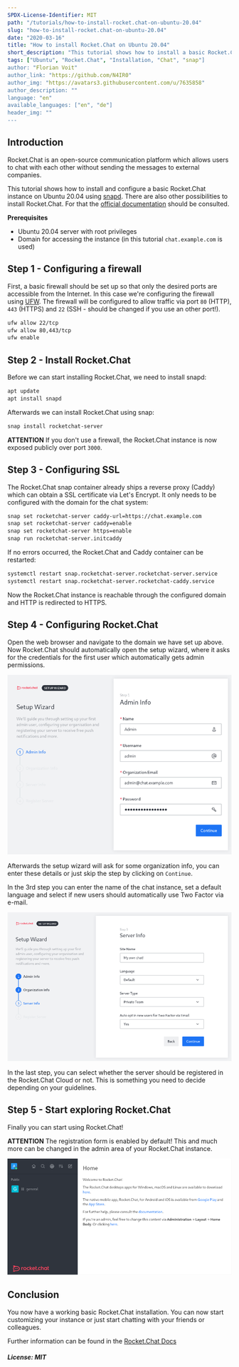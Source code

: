 ```yaml
---
SPDX-License-Identifier: MIT
path: "/tutorials/how-to-install-rocket.chat-on-ubuntu-20.04"
slug: "how-to-install-rocket.chat-on-ubuntu-20.04"
date: "2020-03-16"
title: "How to install Rocket.Chat on Ubuntu 20.04"
short_description: "This tutorial shows how to install a basic Rocket.Chat instance on a Ubuntu 20.04 server."
tags: ["Ubuntu", "Rocket.Chat", "Installation, "Chat", "snap"]
author: "Florian Voit"
author_link: "https://github.com/N4IR0"
author_img: "https://avatars3.githubusercontent.com/u/7635858"
author_description: ""
language: "en"
available_languages: ["en", "de"]
header_img: ""
---
```


## Introduction

Rocket.Chat is an open-source communication platform which allows users to chat with each other without sending the messages to external companies.

This tutorial shows how to install and configure a basic Rocket.Chat instance on Ubuntu 20.04 using [snapd](https://snapcraft.io/docs). There are also other possibilities to install Rocket.Chat. For that the [official documentation](https://docs.rocket.chat) should be consulted.

**Prerequisites**

* Ubuntu 20.04 server with root privileges
* Domain for accessing the instance (in this tutorial `chat.example.com` is used)

## Step 1 - Configuring a firewall

First, a basic firewall should be set up so that only the desired ports are accessible from the Internet. In this case we're configuring the firewall using [UFW](https://help.ubuntu.com/community/UFW). The firewall will be configured to allow traffic via port `80` (HTTP), `443` (HTTPS) and `22` (SSH - should be changed if you use an other port!).

```bash
ufw allow 22/tcp
ufw allow 80,443/tcp
ufw enable
```


## Step 2 - Install Rocket.Chat

Before we can start installing Rocket.Chat, we need to install snapd:

```bash
apt update
apt install snapd
```

Afterwards we can install Rocket.Chat using snap:

```bash
snap install rocketchat-server
```

**ATTENTION** If you don't use a firewall, the Rocket.Chat instance is now exposed publicly over port `3000`. 

## Step 3 - Configuring SSL

The Rocket.Chat snap container already ships a reverse proxy (Caddy) which can obtain a SSL certificate via Let's Encrypt. It only needs to be configured with the domain for the chat system:

```bash
snap set rocketchat-server caddy-url=https://chat.example.com
snap set rocketchat-server caddy=enable
snap set rocketchat-server https=enable
snap run rocketchat-server.initcaddy
```

If no errors occurred, the Rocket.Chat and Caddy container can be restarted:

```bash
systemctl restart snap.rocketchat-server.rocketchat-server.service
systemctl restart snap.rocketchat-server.rocketchat-caddy.service
```

Now the Rocket.Chat instance is reachable through the configured domain and HTTP is redirected to HTTPS. 

## Step 4 - Configuring Rocket.Chat

Open the web browser and navigate to the domain we have set up above. Now Rocket.Chat should automatically open the setup wizard, where it asks for the credentials for the first user which automatically gets admin permissions. 

![Rocket.Chat Wizard - Step 1](images/rocketchat_wizard_step1.png)

Afterwards the setup wizard will ask for some organization info, you can enter these details or just skip the step by clicking on `Continue`.

In the 3rd step you can enter the name of the chat instance, set a default language and select if new users should automatically use Two Factor via e-mail.

![Rocket.Chat Wizard - Step 3](images/rocketchat_wizard_step3.png)

In the last step, you can select whether the server should be registered in the Rocket.Chat Cloud or not. This is something you need to decide depending on your guidelines.

## Step 5 - Start exploring Rocket.Chat

Finally you can start using Rocket.Chat!

**ATTENTION** The registration form is enabled by default! This and much more can be changed in the admin area of your Rocket.Chat instance. 

![Rocket.Chat Overview](images/rocketchat_overview.png)

## Conclusion

You now have a working basic Rocket.Chat installation. You can now start customizing your instance or just start chatting with your friends or colleagues.

Further information can be found in the [Rocket.Chat Docs](https://docs.rocket.chat)

##### License: MIT

<!--

Contributor's Certificate of Origin

By making a contribution to this project, I certify that:

(a) The contribution was created in whole or in part by me and I have
    the right to submit it under the license indicated in the file; or

(b) The contribution is based upon previous work that, to the best of my
    knowledge, is covered under an appropriate license and I have the
    right under that license to submit that work with modifications,
    whether created in whole or in part by me, under the same license
    (unless I am permitted to submit under a different license), as
    indicated in the file; or

(c) The contribution was provided directly to me by some other person
    who certified (a), (b) or (c) and I have not modified it.

(d) I understand and agree that this project and the contribution are
    public and that a record of the contribution (including all personal
    information I submit with it, including my sign-off) is maintained
    indefinitely and may be redistributed consistent with this project
    or the license(s) involved.

Signed-off-by: Florian Voit <dev@rootsh3ll.de>

-->
